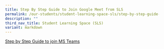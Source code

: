 ```yaml
---
title: Step By Step Guide to Join Google Meet from SLS
permalink: /our-students/student-learning-space-sls/step-by-step-guide-to-join-google-meet-from-sls/
description: ""
third_nav_title: Student Learning Space (SLS)
variant: markdown
---
```

[Step by Step Guide to join MS Teams](/files/Guide_to_Joining_Microsoft_Teams_Meeting.pdf)
